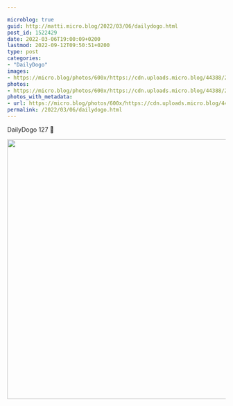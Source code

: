 ```yaml
---

microblog: true
guid: http://matti.micro.blog/2022/03/06/dailydogo.html
post_id: 1522429
date: 2022-03-06T19:00:09+0200
lastmod: 2022-09-12T09:50:51+0200
type: post
categories:
- "DailyDogo"
images:
- https://micro.blog/photos/600x/https://cdn.uploads.micro.blog/44388/2022/a7d4eec1d7.jpg
photos:
- https://micro.blog/photos/600x/https://cdn.uploads.micro.blog/44388/2022/a7d4eec1d7.jpg
photos_with_metadata:
- url: https://micro.blog/photos/600x/https://cdn.uploads.micro.blog/44388/2022/a7d4eec1d7.jpg
permalink: /2022/03/06/dailydogo.html
---
```

DailyDogo 127 🐶

<img src="https://micro.blog/photos/600x/https://blog.martin-haehnel.de/uploads/2022/a7d4eec1d7.jpg" width="600" height="600" alt="" />
